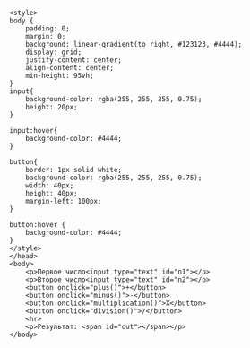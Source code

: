 <!DOCTYPE html>
<html>
	<head>
		<title>Калькулятор</title>
		<script defer src="script.js"></script>

	<style>
	body {
  		padding: 0;
  		margin: 0;
  		background: linear-gradient(to right, #123123, #4444);
  		display: grid;
  		justify-content: center;
  		align-content: center;
  		min-height: 95vh;
  	}
  	input{
    	background-color: rgba(255, 255, 255, 0.75);
		height: 20px;
	}

	input:hover{
    	background-color: #4444;
	}

	button{
    	border: 1px solid white;
    	background-color: rgba(255, 255, 255, 0.75);
    	width: 40px;
 		height: 40px;
 		margin-left: 100px;
	}

	button:hover {
    	background-color: #4444;
	}
  	</style>
	</head>
	<body>
		<p>Первое число<input type="text" id="n1"></p>
		<p>Второе число<input type="text" id="n2"></p>
		<button onclick="plus()">+</button>
		<button onclick="minus()">-</button>
		<button onclick="multiplication()">X</button>
		<button onclick="division()">/</button>
		<hr>
		<p>Результат: <span id="out"></span></p>
	</body>
</html>  
  
